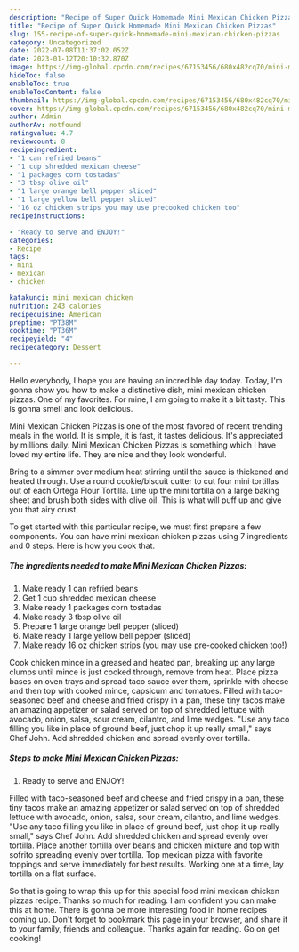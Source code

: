 ```yaml
---
description: "Recipe of Super Quick Homemade Mini Mexican Chicken Pizzas"
title: "Recipe of Super Quick Homemade Mini Mexican Chicken Pizzas"
slug: 155-recipe-of-super-quick-homemade-mini-mexican-chicken-pizzas
category: Uncategorized
date: 2022-07-08T11:37:02.052Z
date: 2023-01-12T20:10:32.870Z
image: https://img-global.cpcdn.com/recipes/67153456/680x482cq70/mini-mexican-chicken-pizzas-recipe-main-photo.jpg
hideToc: false
enableToc: true
enableTocContent: false
thumbnail: https://img-global.cpcdn.com/recipes/67153456/680x482cq70/mini-mexican-chicken-pizzas-recipe-main-photo.jpg
cover: https://img-global.cpcdn.com/recipes/67153456/680x482cq70/mini-mexican-chicken-pizzas-recipe-main-photo.jpg
author: Admin
authorAv: notfound
ratingvalue: 4.7
reviewcount: 8
recipeingredient:
- "1 can refried beans"
- "1 cup shredded mexican cheese"
- "1 packages corn tostadas"
- "3 tbsp olive oil"
- "1 large orange bell pepper sliced"
- "1 large yellow bell pepper sliced"
- "16 oz chicken strips you may use precooked chicken too"
recipeinstructions:

- "Ready to serve and ENJOY!"
categories:
- Recipe
tags:
- mini
- mexican
- chicken

katakunci: mini mexican chicken 
nutrition: 243 calories
recipecuisine: American
preptime: "PT38M"
cooktime: "PT36M"
recipeyield: "4"
recipecategory: Dessert

---
```



Hello everybody, I hope you are having an incredible day today. Today, I'm gonna show you how to make a distinctive dish, mini mexican chicken pizzas. One of my favorites. For mine, I am going to make it a bit tasty. This is gonna smell and look delicious.

Mini Mexican Chicken Pizzas is one of the most favored of recent trending meals in the world. It is simple, it is fast, it tastes delicious. It's appreciated by millions daily. Mini Mexican Chicken Pizzas is something which I have loved my entire life. They are nice and they look wonderful.

Bring to a simmer over medium heat stirring until the sauce is thickened and heated through. Use a round cookie/biscuit cutter to cut four mini tortillas out of each Ortega Flour Tortilla. Line up the mini tortilla on a large baking sheet and brush both sides with olive oil. This is what will puff up and give you that airy crust.


To get started with this particular recipe, we must first prepare a few components. You can have mini mexican chicken pizzas using 7 ingredients and 0 steps. Here is how you cook that.

<!--inarticleads1-->

##### The ingredients needed to make Mini Mexican Chicken Pizzas:

1. Make ready 1 can refried beans
1. Get 1 cup shredded mexican cheese
1. Make ready 1 packages corn tostadas
1. Make ready 3 tbsp olive oil
1. Prepare 1 large orange bell pepper (sliced)
1. Make ready 1 large yellow bell pepper (sliced)
1. Make ready 16 oz chicken strips (you may use pre-cooked chicken too!)


Cook chicken mince in a greased and heated pan, breaking up any large clumps until mince is just cooked through, remove from heat. Place pizza bases on oven trays and spread taco sauce over them, sprinkle with cheese and then top with cooked mince, capsicum and tomatoes. Filled with taco-seasoned beef and cheese and fried crispy in a pan, these tiny tacos make an amazing appetizer or salad served on top of shredded lettuce with avocado, onion, salsa, sour cream, cilantro, and lime wedges. &#34;Use any taco filling you like in place of ground beef, just chop it up really small,&#34; says Chef John. Add shredded chicken and spread evenly over tortilla. 

<!--inarticleads2-->

##### Steps to make Mini Mexican Chicken Pizzas:


1. Ready to serve and ENJOY!

Filled with taco-seasoned beef and cheese and fried crispy in a pan, these tiny tacos make an amazing appetizer or salad served on top of shredded lettuce with avocado, onion, salsa, sour cream, cilantro, and lime wedges. &#34;Use any taco filling you like in place of ground beef, just chop it up really small,&#34; says Chef John. Add shredded chicken and spread evenly over tortilla. Place another tortilla over beans and chicken mixture and top with sofrito spreading evenly over tortilla. Top mexican pizza with favorite toppings and serve immediately for best results. Working one at a time, lay tortilla on a flat surface. 

So that is going to wrap this up for this special food mini mexican chicken pizzas recipe. Thanks so much for reading. I am confident you can make this at home. There is gonna be more interesting food in home recipes coming up. Don't forget to bookmark this page in your browser, and share it to your family, friends and colleague. Thanks again for reading. Go on get cooking!
